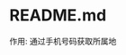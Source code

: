 <!--
 * @Version    : v1.00
 * @Author     : itchaox
 * @Date       : 2023-06-29 21:23
 * @LastAuthor : itchaox
 * @LastTime   : 2023-11-18 16:40
 * @desc       : 
-->
# README.md

作用: 通过手机号码获取所属地